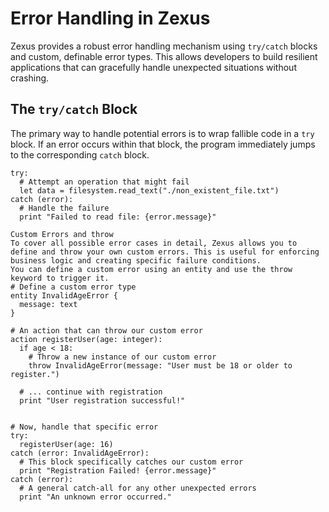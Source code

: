# Error Handling in Zexus

Zexus provides a robust error handling mechanism using `try/catch` blocks and custom, definable error types. This allows developers to build resilient applications that can gracefully handle unexpected situations without crashing.

## The `try/catch` Block

The primary way to handle potential errors is to wrap fallible code in a `try` block. If an error occurs within that block, the program immediately jumps to the corresponding `catch` block.

```zexus
try:
  # Attempt an operation that might fail
  let data = filesystem.read_text("./non_existent_file.txt")
catch (error):
  # Handle the failure
  print "Failed to read file: {error.message}"

Custom Errors and throw
To cover all possible error cases in detail, Zexus allows you to define and throw your own custom errors. This is useful for enforcing business logic and creating specific failure conditions.
You can define a custom error using an entity and use the throw keyword to trigger it.
# Define a custom error type
entity InvalidAgeError {
  message: text
}

# An action that can throw our custom error
action registerUser(age: integer):
  if age < 18:
    # Throw a new instance of our custom error
    throw InvalidAgeError(message: "User must be 18 or older to register.")
  
  # ... continue with registration
  print "User registration successful!"


# Now, handle that specific error
try:
  registerUser(age: 16)
catch (error: InvalidAgeError):
  # This block specifically catches our custom error
  print "Registration Failed! {error.message}"
catch (error):
  # A general catch-all for any other unexpected errors
  print "An unknown error occurred."